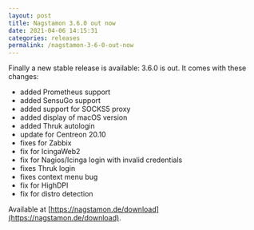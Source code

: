 ```yaml
---
layout: post
title: Nagstamon 3.6.0 out now
date: 2021-04-06 14:15:31
categories: releases
permalink: /nagstamon-3-6-0-out-now
---
```


Finally a new stable release is available: 3.6.0 is out. It comes with these changes:

- added Prometheus support
- added SensuGo support
- added support for SOCKS5 proxy
- added display of macOS version
- added Thruk autologin
- update for Centreon 20.10
- fixes for Zabbix
- fix for IcingaWeb2
- fix for Nagios/Icinga login with invalid credentials
- fixes Thruk login
- fixes context menu bug
- fix for HighDPI
- fix for distro detection

Available at [https://nagstamon.de/download](https://nagstamon.de/download).
